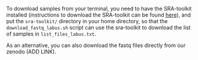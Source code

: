 To download samples from your terminal, you need to have the SRA-toolkit installed (instructions to download the SRA-toolkit can be found [here](https://github.com/ncbi/sra-tools/wiki/02.-Installing-SRA-Toolkit)), and put the `sra-toolkit/` directory in your home directory, so that the `download_fastq_labus.sh` script can use the sra-toolkit to download the list of samples in `list_files_labus.txt`.

As an alternative, you can also download the fastq files directly from our zenodo (ADD LINK).